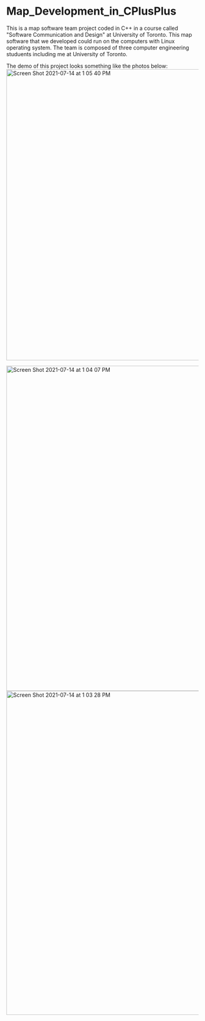 
# Map_Development_in_CPlusPlus

This is a map software team project coded in C++ in a course called "Software Communication and Design" at University of Toronto. This map software that we developed could run on the computers with Linux operating system. The team is composed of three computer engineering studuents including me at University of Toronto.


The demo of this project looks something like the photos below:
<img width="763" alt="Screen Shot 2021-07-14 at 1 05 40 PM" src="https://user-images.githubusercontent.com/59375616/125663308-e0c286db-dfff-4ec8-afc4-016ff37d321d.png">


<img width="852" alt="Screen Shot 2021-07-14 at 1 04 07 PM" src="https://user-images.githubusercontent.com/59375616/125663127-2649b2e4-f940-47e6-82b6-6868f56c6cc5.png">

<img width="849" alt="Screen Shot 2021-07-14 at 1 03 28 PM" src="https://user-images.githubusercontent.com/59375616/125663025-6c48270f-50df-42d4-a22b-c3f47e905a75.png">
